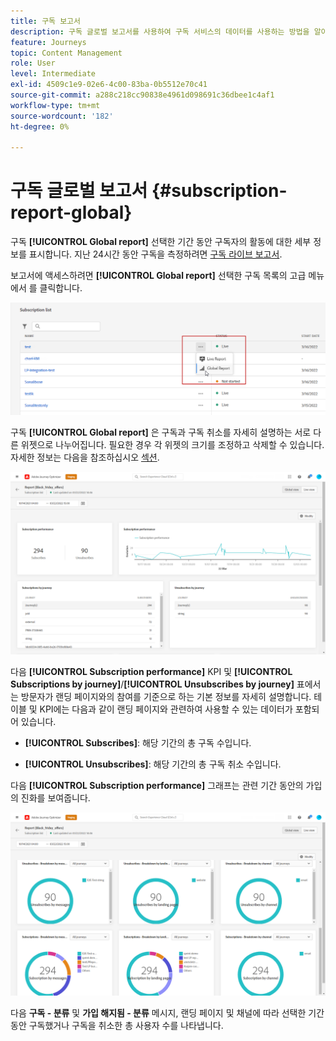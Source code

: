 ```yaml
---
title: 구독 보고서
description: 구독 글로벌 보고서를 사용하여 구독 서비스의 데이터를 사용하는 방법을 알아봅니다
feature: Journeys
topic: Content Management
role: User
level: Intermediate
exl-id: 4509c1e9-02e6-4c00-83ba-0b5512e70c41
source-git-commit: a288c218cc90838e4961d098691c36dbee1c4af1
workflow-type: tm+mt
source-wordcount: '182'
ht-degree: 0%

---
```


# 구독 글로벌 보고서 {#subscription-report-global}

구독 **[!UICONTROL Global report]** 선택한 기간 동안 구독자의 활동에 대한 세부 정보를 표시합니다. 지난 24시간 동안 구독을 측정하려면 [구독 라이브 보고서](subscription-report-live.md).

보고서에 액세스하려면 **[!UICONTROL Global report]** 선택한 구독 목록의 고급 메뉴에서 를 클릭합니다.

![](assets/subscription_report_7.png)

구독 **[!UICONTROL Global report]** 은 구독과 구독 취소를 자세히 설명하는 서로 다른 위젯으로 나누어집니다. 필요한 경우 각 위젯의 크기를 조정하고 삭제할 수 있습니다. 자세한 정보는 다음을 참조하십시오 [섹션](global-report.md).

![](assets/subscription_report_1.png)

다음 **[!UICONTROL Subscription performance]** KPI 및 **[!UICONTROL Subscriptions by journey]**/**[!UICONTROL Unsubscribes by journey]** 표에서는 방문자가 랜딩 페이지와의 참여를 기준으로 하는 기본 정보를 자세히 설명합니다. 테이블 및 KPI에는 다음과 같이 랜딩 페이지와 관련하여 사용할 수 있는 데이터가 포함되어 있습니다.

* **[!UICONTROL Subscribes]**: 해당 기간의 총 구독 수입니다.

* **[!UICONTROL Unsubscribes]**: 해당 기간의 총 구독 취소 수입니다.

다음 **[!UICONTROL Subscription performance]** 그래프는 관련 기간 동안의 가입의 진화를 보여줍니다.

![](assets/subscription_report_2.png)

다음 **구독 - 분류** 및 **가입 해지됨 - 분류** 메시지, 랜딩 페이지 및 채널에 따라 선택한 기간 동안 구독했거나 구독을 취소한 총 사용자 수를 나타냅니다.
